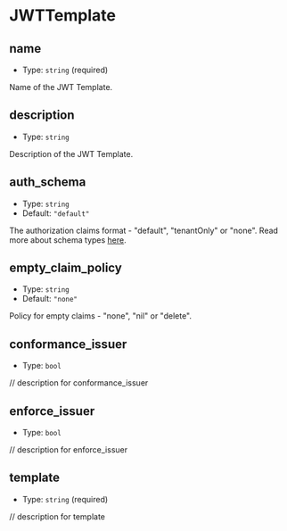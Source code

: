 
JWTTemplate
===========



name
----

- Type: `string` (required)

Name of the JWT Template.



description
-----------

- Type: `string` 

Description of the JWT Template.



auth_schema
-----------

- Type: `string` 
- Default: `"default"`

The authorization claims format - "default", "tenantOnly" or "none". Read more about schema types [here](https://docs.descope.com/project-settings/jwt-templates).



empty_claim_policy
------------------

- Type: `string` 
- Default: `"none"`

Policy for empty claims - "none", "nil" or "delete".



conformance_issuer
------------------

- Type: `bool` 

// description for conformance_issuer



enforce_issuer
--------------

- Type: `bool` 

// description for enforce_issuer



template
--------

- Type: `string` (required)

// description for template
